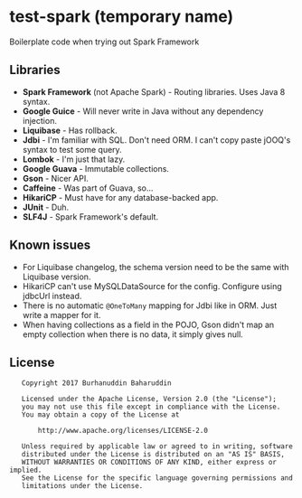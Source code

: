 # test-spark (temporary name)

Boilerplate code when trying out Spark Framework

## Libraries

* **Spark Framework** (not Apache Spark) - Routing libraries. Uses Java 8 syntax.
* **Google Guice** - Will never write in Java without any dependency injection.
* **Liquibase** - Has rollback.
* **Jdbi** - I'm familiar with SQL. Don't need ORM. I can't copy paste jOOQ's syntax to test some query.
* **Lombok** - I'm just that lazy.
* **Google Guava** - Immutable collections.
* **Gson** - Nicer API.
* **Caffeine** - Was part of Guava, so...
* **HikariCP** - Must have for any database-backed app.
* **JUnit** - Duh.
* **SLF4J** - Spark Framework's default.

## Known issues

* For Liquibase changelog, the schema version need to be the same with Liquibase version.
* HikariCP can't use MySQLDataSource for the config. Configure using jdbcUrl instead.
* There is no automatic `@OneToMany` mapping for Jdbi like in ORM. Just write a mapper for it.
* When having collections as a field in the POJO, Gson didn't map an empty collection when there is no data, it simply gives null.

## License

```
   Copyright 2017 Burhanuddin Baharuddin

   Licensed under the Apache License, Version 2.0 (the "License");
   you may not use this file except in compliance with the License.
   You may obtain a copy of the License at

       http://www.apache.org/licenses/LICENSE-2.0

   Unless required by applicable law or agreed to in writing, software
   distributed under the License is distributed on an "AS IS" BASIS,
   WITHOUT WARRANTIES OR CONDITIONS OF ANY KIND, either express or implied.
   See the License for the specific language governing permissions and
   limitations under the License.
```
